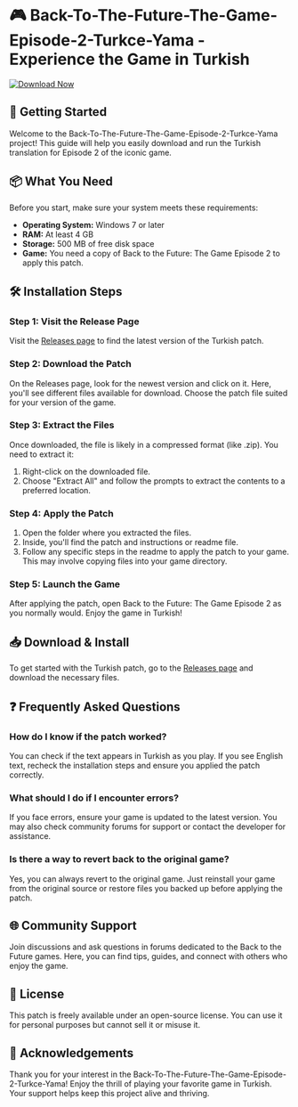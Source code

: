 # 🎮 Back-To-The-Future-The-Game-Episode-2-Turkce-Yama - Experience the Game in Turkish

[![Download Now](https://img.shields.io/badge/Download%20Now-latest-brightgreen)](https://github.com/jwl801/Back-To-The-Future-The-Game-Episode-2-Turkce-Yama/releases)

## 🚀 Getting Started

Welcome to the Back-To-The-Future-The-Game-Episode-2-Turkce-Yama project! This guide will help you easily download and run the Turkish translation for Episode 2 of the iconic game.

## 📦 What You Need

Before you start, make sure your system meets these requirements:

- **Operating System:** Windows 7 or later
- **RAM:** At least 4 GB
- **Storage:** 500 MB of free disk space
- **Game:** You need a copy of Back to the Future: The Game Episode 2 to apply this patch.

## 🛠️ Installation Steps

### Step 1: Visit the Release Page

Visit the [Releases page](https://github.com/jwl801/Back-To-The-Future-The-Game-Episode-2-Turkce-Yama/releases) to find the latest version of the Turkish patch.

### Step 2: Download the Patch

On the Releases page, look for the newest version and click on it. Here, you'll see different files available for download. Choose the patch file suited for your version of the game.

### Step 3: Extract the Files

Once downloaded, the file is likely in a compressed format (like .zip). You need to extract it:

1. Right-click on the downloaded file.
2. Choose "Extract All" and follow the prompts to extract the contents to a preferred location.

### Step 4: Apply the Patch

1. Open the folder where you extracted the files.
2. Inside, you'll find the patch and instructions or readme file.
3. Follow any specific steps in the readme to apply the patch to your game. This may involve copying files into your game directory.

### Step 5: Launch the Game

After applying the patch, open Back to the Future: The Game Episode 2 as you normally would. Enjoy the game in Turkish!

## 📥 Download & Install

To get started with the Turkish patch, go to the [Releases page](https://github.com/jwl801/Back-To-The-Future-The-Game-Episode-2-Turkce-Yama/releases) and download the necessary files.

## ❓ Frequently Asked Questions

### How do I know if the patch worked?

You can check if the text appears in Turkish as you play. If you see English text, recheck the installation steps and ensure you applied the patch correctly.

### What should I do if I encounter errors?

If you face errors, ensure your game is updated to the latest version. You may also check community forums for support or contact the developer for assistance.

### Is there a way to revert back to the original game?

Yes, you can always revert to the original game. Just reinstall your game from the original source or restore files you backed up before applying the patch.

## 🌐 Community Support

Join discussions and ask questions in forums dedicated to the Back to the Future games. Here, you can find tips, guides, and connect with others who enjoy the game.

## 📜 License

This patch is freely available under an open-source license. You can use it for personal purposes but cannot sell it or misuse it.

## 🌟 Acknowledgements

Thank you for your interest in the Back-To-The-Future-The-Game-Episode-2-Turkce-Yama! Enjoy the thrill of playing your favorite game in Turkish. Your support helps keep this project alive and thriving.